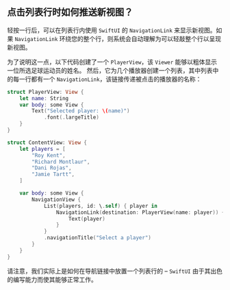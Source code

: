 点击列表行时如何推送新视图？
----

轻按一行后，可以在列表行内使用 `SwiftUI` 的 `NavigationLink` 来显示新视图。如果 `NavigationLink` 环绕您的整个行，则系统会自动理解为可以轻敲整个行以呈现新视图。

为了说明这一点，以下代码创建了一个 `PlayerView`，该 `Viewer` 能够以粗体显示一位所选足球运动员的姓名。 然后，它为几个播放器创建一个列表，其中列表中的每一行都有一个 `NavigationLink`，该链接传递被点击的播放器的名称：

```swift
struct PlayerView: View {
    let name: String
    var body: some View {
        Text("Selected player: \(name)")
            .font(.largeTitle)
    }
}

struct ContentView: View {
    let players = [
        "Roy Kent",
        "Richard Montlaur",
        "Dani Rojas",
        "Jamie Tartt",
    ]

    var body: some View {
        NavigationView {
            List(players, id: \.self) { player in
                NavigationLink(destination: PlayerView(name: player)) {
                    Text(player)
                }
            }
            .navigationTitle("Select a player")
        }
    }
}
```

请注意，我们实际上是如何在导航链接中放置一个列表行的 – `SwiftUI` 由于其出色的编写能力而使其能够正常工作。